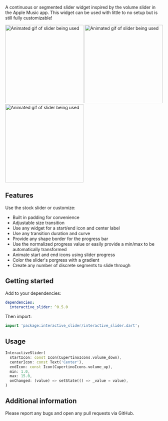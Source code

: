 <!--
This README describes the package. If you publish this package to pub.dev,
this README's contents appear on the landing page for your package.

For information about how to write a good package README, see the guide for
[writing package pages](https://dart.dev/guides/libraries/writing-package-pages).

For general information about developing packages, see the Dart guide for
[creating packages](https://dart.dev/guides/libraries/create-library-packages)
and the Flutter guide for
[developing packages and plugins](https://flutter.dev/developing-packages).
-->

A continuous or segmented slider widget inspired by the volume slider in the Apple Music app. This widget can
be used with little to no setup but is still fully customizable!

<img height="250" src="https://github.com/jonas-zebari/interactive_slider/blob/main/pub/icons.gif?raw=true" alt="Animated gif of slider being used">
<img height="250" src="https://github.com/jonas-zebari/interactive_slider/blob/main/pub/shapes.gif?raw=true" alt="Animated gif of slider being used">
<img height="250" src="https://github.com/jonas-zebari/interactive_slider/blob/main/pub/colors.gif?raw=true" alt="Animated gif of slider being used">

## Features

Use the stock slider or customize:
* Built in padding for convenience
* Adjustable size transition
* Use any widget for a start/end icon and center label
* Use any transition duration and curve
* Provide any shape border for the progress bar
* Use the normalized progress value or easily provide a min/max to be automatically transformed
* Animate start and end icons using slider progress
* Color the slider's porgress with a gradient
* Create any number of discrete segments to slide through

## Getting started

Add to your dependencies:

```yaml
dependencies:
  interactive_slider: ^0.5.0
```

Then import:
```dart
import 'package:interactive_slider/interactive_slider.dart';
```

## Usage

```dart
InteractiveSlider(
  startIcon: const Icon(CupertinoIcons.volume_down),
  centerIcon: const Text('Center'),
  endIcon: const Icon(CupertinoIcons.volume_up),
  min: 1.0,
  max: 15.0,
  onChanged: (value) => setState(() => _value = value),
)
```

## Additional information

Please report any bugs and open any pull requests via GitHub.